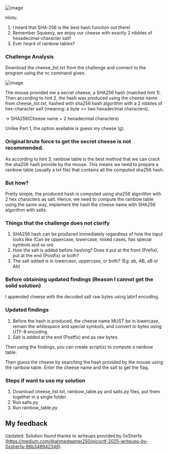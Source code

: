 ![image](https://github.com/user-attachments/assets/730378af-a81e-4a02-bb5b-2972276650b3)

Hints:
1. I heard that SHA-256 is the best hash function out there!
2. Remember Squeexy, we enjoy our cheese with exactly 2 nibbles of hexadecimal-character salt!
3. Ever heard of rainbow tables?

### Challenge Analysis
Download the cheese_list.txt from the challenge and connect to the program using the nc command given.

![image](https://github.com/user-attachments/assets/396b8bb4-290c-4b83-981e-b3ffec4b8330)

The mouse provided me a secret cheese, a SHA256 hash (matched hint 1). Then according to hint 2, the hash was produced using the cheese name from cheese_list.txt, hashed with sha256 hash algorithm with a 2 nibbles of hex-character salt (meaning: a byte == two hexadecimal characters). 

-> SHA256(Cheese name + 2 hexadecimal characters)

Unlike Part 1, the option available is guess my cheese (g). 

### Original brute force to get the secret cheese is not recommended.
As according to hint 3, rainbow table is the best method that we can crack the sha256 hash provide by the mouse. This means we need to prepare a rainbow table (usually a txt file) that contains all the computed sha256 hash.

### But how?
Pretty simple, the produced hash is computed using sha256 algorithm with 2 hex characters as salt. Hence, we need to compute the rainbow table using the same way, implement the hash the cheese name with SHA256 algorithm with salts. 

### Things that the challenge does not clarify
1. SHA256 hash can be produced immediately regardless of how the input looks like (Can be uppercase, lowercase, mixed cases, has special symbols and so on)
2. How the salt is added before hashing? Does it put at the front (Prefix), put at the end (Postfix) or both?
3. The salt added is in lowercase, uppercase, or both? (Eg: ab, AB, aB or Ab)

### Before obtaining updated findings (Reason I cannot get the solid solution)
I appended cheese with the decoded salt raw bytes using latin1 encoding.

### Updated findings
1. Before the hash is produced, the cheese name MUST be in lowercase, remain the whitespace and special symbols, and convert to bytes using UTF-8 encoding.
2. Salt is added at the end (Postfix) and as raw bytes.

Then using the findings, you can create script(s) to compute a rainbow table.

Then guess the cheese by searching the hash provided by the mouse using the rainbow table. Enter the cheese name and the salt to get the flag.

### Steps if want to use my solution
1. Download cheese_list.txt, rainbow_table.py and salts.py files, put them together in a single folder.
2. Run salts.py
3. Run rainbow_table.py

## My feedback
Updated: Solution found thanks to writeups provided by 0xSherfa (https://medium.com/@ahmedgamer250/picoctf-2025-writeups-by-0xsherfa-96b348942348).
